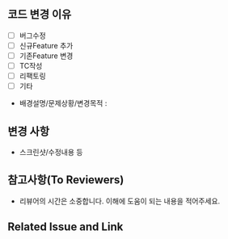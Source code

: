 ## 코드 변경 이유
- [ ] 버그수정
- [ ] 신규Feature 추가
- [ ] 기존Feature 변경
- [ ] TC작성
- [ ] 리팩토링
- [ ] 기타
- 배경설명/문제상황/변경목적 :

## 변경 사항
- 스크린샷/수정내용 등

## 참고사항(To Reviewers)
- 리뷰어의 시간은 소중합니다. 이해에 도움이 되는 내용을 적어주세요.

## Related Issue and Link